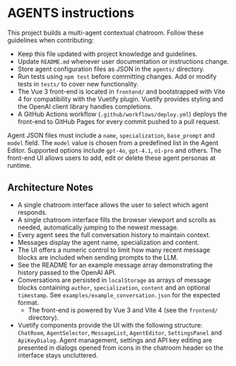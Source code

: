 # AGENTS instructions

This project builds a multi-agent contextual chatroom. Follow these guidelines when contributing:

- Keep this file updated with project knowledge and guidelines.
- Update `README.md` whenever user documentation or instructions change.
- Store agent configuration files as JSON in the `agents/` directory.
- Run tests using `npm test` before committing changes. Add or modify tests in `tests/` to cover new functionality.
- The Vue 3 front-end is located in `frontend/` and bootstrapped with Vite 4 for compatibility with the Vuetify plugin. Vuetify provides styling and the OpenAI client library handles completions.
- A GitHub Actions workflow (`.github/workflows/deploy.yml`) deploys the front-end to GitHub Pages for every commit pushed to a pull request.

Agent JSON files must include a `name`, `specialization`, `base_prompt` and `model` field. The `model` value is chosen from a predefined list in the Agent Editor. Supported options include `gpt-4o`, `gpt-4.1`, `o1-pro` and others. The front-end UI allows users to add, edit or delete these agent personas at runtime.

## Architecture Notes

- A single chatroom interface allows the user to select which agent responds.
- A single chatroom interface fills the browser viewport and scrolls as needed,
  automatically jumping to the newest message.
- Every agent sees the full conversation history to maintain context.
- Messages display the agent name, specialization and content.
- The UI offers a numeric control to limit how many recent message blocks are
  included when sending prompts to the LLM.
- See the README for an example message array demonstrating the history passed
  to the OpenAI API.
- Conversations are persisted in `localStorage` as arrays of message blocks
  containing `author`, `specialization`, `content` and an optional `timestamp`.
  See `examples/example_conversation.json` for the expected format.
  - The front-end is powered by Vue 3 and Vite 4 (see the `frontend/` directory).
- Vuetify components provide the UI with the following structure: `ChatRoom`,
  `AgentSelector`, `MessageList`, `AgentEditor`, `SettingsPanel` and `ApiKeyDialog`.
  Agent management, settings and API key editing are presented in dialogs opened
  from icons in the chatroom header so the interface stays uncluttered.


